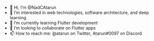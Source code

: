 - 👋 Hi, I’m @NadCAtarun
- 👀 I’m interested in web technologies, software architecture, and deep learning
- 🌱 I’m currently learning Flutter development
- 💞️ I’m looking to collaborate on Flutter apps
- 📫 How to reach me: @atarun on Twitter, Atarun#0097 on Discord
